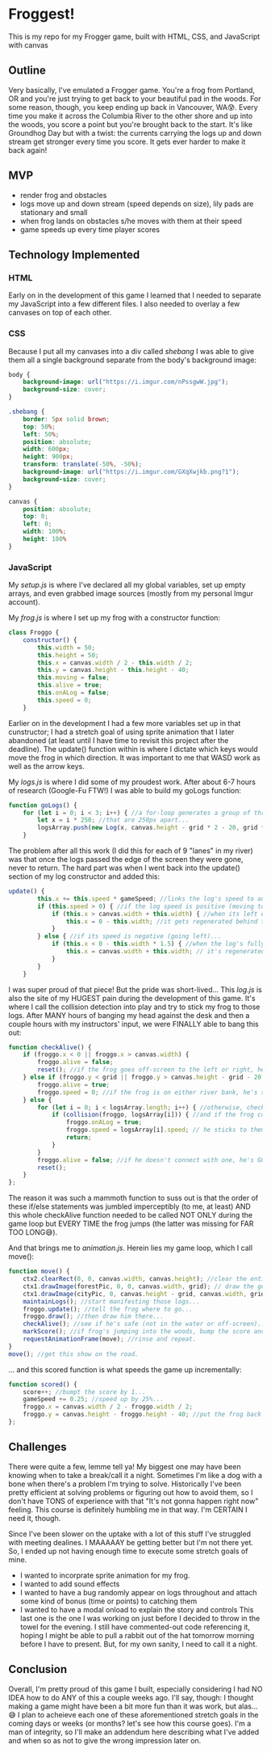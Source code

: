 # Froggest!
This is my repo for my Frogger game, built with HTML, CSS, and JavaScript with canvas

## Outline
Very basically, I've emulated a Frogger game. You're a frog from Portland, OR and you're just trying to get back to your beautiful pad in the woods. For some reason, though, you keep ending up back in Vancouver, WA😰. Every time you make it across the Columbia River to the other shore and up into the woods, you score a point but you're brought back to the start. It's like Groundhog Day but with a twist: the currents carrying the logs up and down stream get stronger every time you score. It gets ever harder to make it back again!

## MVP
- render frog and obstacles
- logs move up and down stream (speed depends on size), lily pads are stationary and small
- when frog lands on obstacles s/he moves with them at their speed
- game speeds up every time player scores

## Technology Implemented

### HTML
Early on in the development of this game I learned that I needed to separate my JavaScript into a few different files. I also needed to overlay a few canvases on top of each other.

### CSS
Because I put all my canvases into a div called *shebang* I was able to give them all a single background separate from the body's background image:
```css
body {
    background-image: url("https://i.imgur.com/nPssgwW.jpg");
    background-size: cover;
}

.shebang {
    border: 5px solid brown;
    top: 50%;
    left: 50%;
    position: absolute;
    width: 600px;
    height: 900px;
    transform: translate(-50%, -50%);
    background-image: url("https://i.imgur.com/GXqXwjkb.png?1");
    background-size: cover;
}

canvas {
    position: absolute;
    top: 0;
    left: 0;
    width: 100%;
    height: 100%
}
```

### JavaScript
My *setup.js* is where I've declared all my global variables, set up empty arrays, and even grabbed image sources (mostly from my personal Imgur account).

My *frog.js* is where I set up my frog with a constructor function:
```javascript
class Froggo {
    constructor() {
        this.width = 50;
        this.height = 50;
        this.x = canvas.width / 2 - this.width / 2;
        this.y = canvas.height - this.height - 40;
        this.moving = false;
        this.alive = true;
        this.onALog = false;
        this.speed = 0;
    }
```
Earlier on in the development I had a few more variables set up in that cunstructor; I had a stretch goal of using sprite animation that I later abandoned (at least until I have time to revisit this project after the deadline).
The update() function within is where I dictate which keys would move the frog in which direction. It was important to me that WASD work as well as the arrow keys.

My *logs.js* is where I did some of my proudest work. After about 6-7 hours of research (Google-Fu FTW!) I was able to build my goLogs function:
```javascript
function goLogs() {
    for (let i = 0; i < 3; i++) { //a for-loop generates a group of three logs...
        let x = i * 250; //that are 250px apart...
        logsArray.push(new Log(x, canvas.height - grid * 2 - 20, grid * 1.5, grid, .65, "smallLogs")) //using the log constructor function, which gives each log x and y coordinates, width, height, speed, and type
    }
```
The problem after all this work (I did this for each of 9 "lanes" in my river) was that once the logs passed the edge of the screen they were gone, never to return. The hard part was when I went back into the update() section of my log constructor and added this:
```javascript
update() {
        this.x += this.speed * gameSpeed; //links the log's speed to an overall gameSpeed I declared back in setup.js
        if (this.speed > 0) { //if the log speed is positive (moving to the right)...
            if (this.x > canvas.width + this.width) { //when its left end is it's length past the right edge of the canvas...
                this.x = 0 - this.width; //it gets regenerated behind the left edge of the canvas
            }
        } else { //if its speed is negative (going left)...
            if (this.x < 0 - this.width * 1.5) { //when the log's fully off the left edge of the canvas...
                this.x = canvas.width + this.width; // it's regenerated behind the right edge of the canvas
            }
        }
    }
```
I was super proud of that piece! But the pride was short-lived...
This *log.js* is also the site of my HUGEST pain during the development of this game. It's where I call the collision detection into play and try to stick my frog to those logs. After MANY hours of banging my head against the desk and then a couple hours with my instructors' input, we were FINALLY able to bang this out:
```javascript
function checkAlive() {
    if (froggo.x < 0 || froggo.x > canvas.width) { 
        froggo.alive = false;
        reset(); //if the frog goes off-screen to the left or right, he goes back to shore and score goes to zero. GAME OVER, MYAN!
    } else if (froggo.y < grid || froggo.y > canvas.height - grid - 20) {
        froggo.alive = true;
        froggo.speed = 0; //if the frog is on either river bank, he's safe and stays put
    } else {
        for (let i = 0; i < logsArray.length; i++) { //otherwise, check every log on screen...
            if (collision(froggo, logsArray[i])) { //and if the frog connects with any of them...
                froggo.onALog = true;
                froggo.speed = logsArray[i].speed; // he sticks to them and maintains their speed..
                return;
            }
        }
        froggo.alive = false; //if he doesn't connect with one, he's GONZO
        reset();
    }
};
```
The reason it was such a mammoth function to suss out is that the order of these if/else statements was jumbled imperceptibly (to me, at least) AND this whole checkAlive function needed to be called NOT ONLY during the game loop but EVERY TIME the frog jumps (the latter was missing for FAR TOO LONG😅).

And that brings me to *animation.js*. Herein lies my game loop, which I call move():
```javascript
function move() {
    ctx2.clearRect(0, 0, canvas.width, canvas.height); //clear the entire canvas (all three)...
    ctx1.drawImage(forestPic, 0, 0, canvas.width, grid); // draw the goal shore on top...
    ctx1.drawImage(cityPic, 0, canvas.height - grid, canvas.width, grid); //draw the crappy shore the frog's trying to escape on the bottom...
    maintainLogs(); //start manifesting those logs...
    froggo.update(); //tell the frog where to go...
    froggo.draw(); //then draw him there...
    checkAlive(); //see if he's safe (not in the water or off-screen)...
    markScore(); //if frog's jumping into the woods, bump the score and put him back on the crappy shore...
    requestAnimationFrame(move); //rinse and repeat.
}
move(); //get this show on the road.
```
... and this scored function is what speeds the game up incrementally:
```javascript
function scored() {
    score++; //bumpt the score by 1...
    gameSpeed += 0.25; //speed up by 25%...
    froggo.x = canvas.width / 2 - froggo.width / 2;
    froggo.y = canvas.height - froggo.height - 40; //put the frog back in Vancouver (bottom shore)
};
```

## Challenges
There were quite a few, lemme tell ya!
My biggest one may have been knowing when to take a break/call it a night. Sometimes I'm like a dog with a bone when there's a problem I'm trying to solve. Historically I've been pretty efficient at solving problems or figuring out how to avoid them, so I don't have TONS of experience with that "It's not gonna happen right now" feeling. This course is definitely humbling me in that way. I'm CERTAIN I need it, though.

Since I've been slower on the uptake with a lot of this stuff I've struggled with meeting dealines. I MAAAAAY be getting better but I'm not there yet. So, I ended up not having enough time to execute some stretch goals of mine.
- I wanted to incorprate sprite animation for my frog.
- I wanted to add sound effects
- I wanted to have a bug randomly appear on logs throughout and attach some kind of bonus (time or points) to catching them
- I wanted to have a modal onload to explain the story and controls
This last one is the one I was working on just before I decided to throw in the towel for the evening. I still have commented-out code referencing it, hoping I might be able to pull a rabbit out of the hat tomorrow morning before I have to present. But, for my own sanity, I need to call it a night.

## Conclusion
Overall, I'm pretty proud of this game I built, especially considering I had NO IDEA how to do ANY of this a couple weeks ago. I'll say, though: I thought making a game might have been a bit more fun than it was work, but alas...😅
I plan to acheieve each one of these aforementioned stretch goals in the coming days or weeks (or months? let's see how this course goes). I'm a man of integrity, so I'll make an addendum here describing what I've added and when so as not to give the wrong impression later on.
